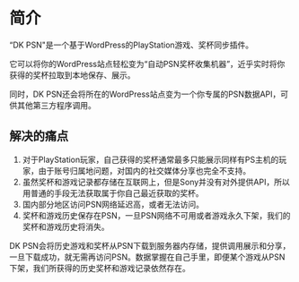 # 简介

“DK PSN"是一个基于WordPress的PlayStation游戏、奖杯同步插件。

它可以将你的WordPress站点轻松变为“自动PSN奖杯收集机器”，近乎实时将你获得的奖杯拉取到本地保存、展示。

同时，DK PSN还会将所在的WordPress站点变为一个你专属的PSN数据API，可供其他第三方程序调用。

## 解决的痛点

1. 对于PlayStation玩家，自己获得的奖杯通常最多只能展示同样有PS主机的玩家，由于账号归属地问题，对国内的社交媒体分享也完全不支持。
2. 虽然奖杯和游戏记录都存储在互联网上，但是Sony并没有对外提供API，所以用普通的手段无法获取属于你自己最近获取的奖杯。
3. 国内部分地区访问PSN网络延迟高，或者无法访问。
4. 奖杯和游戏历史保存在PSN，一旦PSN网络不可用或者游戏永久下架，我们的奖杯和游戏历史将消失。



DK PSN会将历史游戏和奖杯从PSN下载到服务器内存储，提供调用展示和分享，一旦下载成功，就无需再访问PSN。数据掌握在自己手里，即便某个游戏从PSN下架，我们所获得的历史奖杯和游戏记录依然存在。





